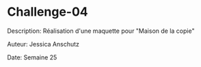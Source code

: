 # Challenge-04

Description: Réalisation d'une maquette pour "Maison de la copie"

Auteur: Jessica Anschutz 

Date: Semaine 25

